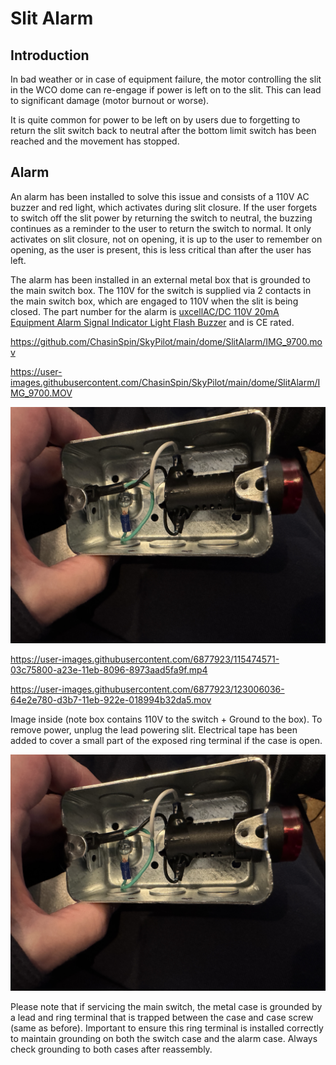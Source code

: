 # Slit Alarm

## Introduction

In bad weather or in case of equipment failure, the motor controlling the slit in the WCO dome can re-engage if power is left on to the slit.  This can lead to significant damage (motor burnout or worse).

It is quite common for power to be left on by users due to forgetting to return the slit switch back to neutral after the bottom limit switch has been reached and the movement has stopped.

## Alarm

An alarm has been installed to solve this issue and consists of a 110V AC buzzer and red light, which activates during slit closure.  If the user forgets to switch off the slit power by returning the switch to neutral, the buzzing continues as a reminder to the user to return the switch to normal.  It only activates on slit closure, not on opening, it is up to the user to remember on opening, as the user is present, this is less critical than after the user has left.

The alarm has been installed in an external metal box that is grounded to the main switch box. The 110V for the switch is supplied via 2 contacts in the main switch box, which are engaged to 110V when the slit is being closed. The part number for the alarm is [uxcellAC/DC 110V 20mA Equipment Alarm Signal Indicator Light Flash Buzzer](https://www.amazon.ca/dp/B015SK2OM8?ref=ppx_yo2ov_dt_b_fed_asin_title) and is CE rated.

https://github.com/ChasinSpin/SkyPilot/main/dome/SlitAlarm/IMG_9700.mov

https://user-images.githubusercontent.com/ChasinSpin/SkyPilot/main/dome/SlitAlarm/IMG_9700.MOV

[![Usage Video](https://raw.githubusercontent.com/ChasinSpin/SkyPilot/main/dome/SlitAlarm/IMG_9696.JPG)](https://raw.githubusercontent.com/ChasinSpin/SkyPilot/main/dome/SlitAlarm/IMG_9700.MOV)

https://user-images.githubusercontent.com/6877923/115474571-03c75800-a23e-11eb-8096-8973aad5fa9f.mp4

https://user-images.githubusercontent.com/6877923/123006036-64e2e780-d3b7-11eb-922e-018994b32da5.mov

Image inside (note box contains 110V to the switch + Ground to the box). To remove power, unplug the lead powering slit.  Electrical tape has been added to cover a small part of the exposed ring terminal if the case is open.

![Inside Box](IMG_9696.JPG)

Please note that if servicing the main switch, the metal case is grounded by a lead and ring terminal that is trapped between the case and case screw (same as before).  Important to ensure this ring terminal is installed correctly to maintain grounding on both the switch case and the alarm case.  Always check grounding to both cases after reassembly.